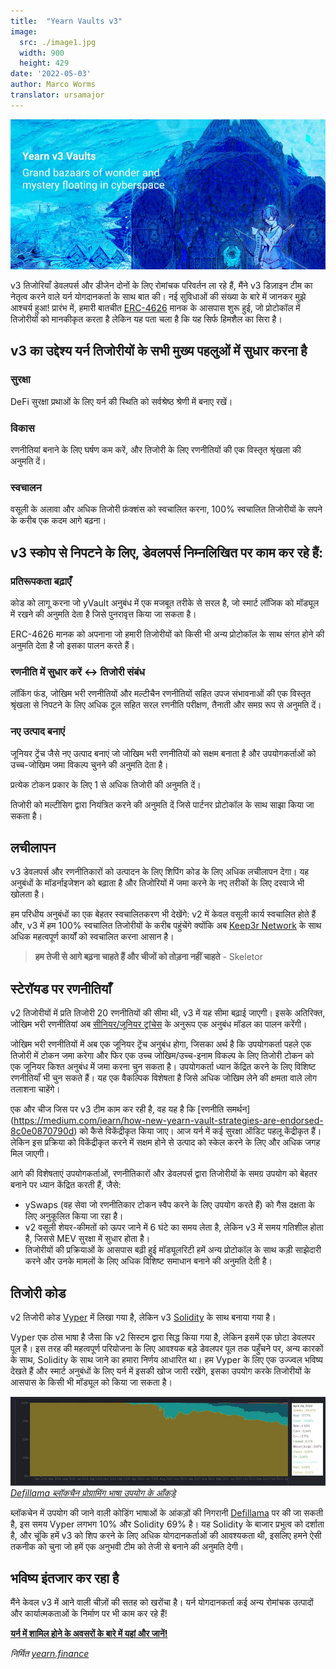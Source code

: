 ```yaml
---
title:  "Yearn Vaults v3"
image:
  src: ./image1.jpg
  width: 900
  height: 429
date: '2022-05-03'
author: Marco Worms
translator: ursamajor
---
```


![](./image1.jpg?w=900&h=429)

v3 तिजोरियाँ डेवलपर्स और डीजेन दोनों के लिए रोमांचक परिवर्तन ला रहे हैं, मैंने v3 डिज़ाइन टीम का नेतृत्व करने वाले यर्न योगदानकर्ता के साथ बात की। नई सुविधाओं की संख्या के बारे में जानकर मुझे आश्चर्य हुआ! प्रारंभ में, हमारी बातचीत [ERC-4626](https://twitter.com/iearnfinance/status/1511444220850184197) मानक के आसपास शुरू हुई, जो प्रोटोकॉल में तिजोरीयों को मानकीकृत करता है लेकिन यह पता चला है कि यह सिर्फ हिमशैल का सिरा है।

## v3 का उद्देश्य यर्न तिजोरीयों के सभी मुख्य पहलुओं में सुधार करना है

### सुरक्षा

DeFi सुरक्षा प्रथाओं के लिए यर्न की स्थिति को सर्वश्रेष्ठ श्रेणी में बनाए रखें।

### विकास

रणनीतियां बनाने के लिए घर्षण कम करें, और तिजोरी के लिए रणनीतियों की एक विस्तृत श्रृंखला की अनुमति दें।

### स्वचालन

वसूली के अलावा और अधिक तिजोरी फ़ंक्शंस को स्वचालित करना, 100% स्वचालित तिजोरीयों के सपने के करीब एक कदम आगे बढ़ना।

## v3 स्कोप से निपटने के लिए, डेवलपर्स निम्नलिखित पर काम कर रहे हैं:

### प्रतिरूपकता बढ़ाएँ

कोड को लागू करना जो yVault अनुबंध में एक मजबूत तरीके से सरल है, जो स्मार्ट लॉजिक को मॉड्यूल में रखने की अनुमति देता है जिसे पुनरावृत्त किया जा सकता है।

ERC-4626 मानक को अपनाना जो हमारी तिजोरीयों को किसी भी अन्य प्रोटोकॉल के साथ संगत होने की अनुमति देता है जो इसका पालन करते हैं।

### रणनीति में सुधार करें <-> तिजोरी संबंध

लॉकिंग फंड, जोखिम भरी रणनीतियों और मल्टीचैन रणनीतियों सहित उपज संभावनाओं की एक विस्तृत श्रृंखला से निपटने के लिए अधिक टूल सहित सरल रणनीति परीक्षण, तैनाती और समग्र रूप से अनुमति दें।

### नए उत्पाद बनाएं

जूनियर ट्रेंच जैसे नए उत्पाद बनाएं जो जोखिम भरी रणनीतियों को सक्षम बनाता है और उपयोगकर्ताओं को उच्च-जोखिम जमा विकल्प चुनने की अनुमति देता है।

प्रत्येक टोकन प्रकार के लिए 1 से अधिक तिजोरी की अनुमति दें।

तिजोरी को मल्टीसिग द्वारा नियंत्रित करने की अनुमति दें जिसे पार्टनर प्रोटोकॉल के साथ साझा किया जा सकता है।

## लचीलापन

v3 डेवलपर्स और रणनीतिकारों को उत्पादन के लिए शिपिंग कोड के लिए अधिक लचीलापन देगा। यह अनुबंधों के मॉडर्नाइजेशन को बढ़ाता है और तिजोरियों में जमा करने के नए तरीकों के लिए दरवाजे भी खोलता है।

हम परिधीय अनुबंधों का एक बेहतर स्वचालितकरण भी देखेंगे: v2 में केवल वसूली कार्य स्वचालित होते हैं और, v3 में हम 100% स्वचालित तिजोरीयों के करीब पहुंचेंगे क्योंकि अब [Keep3r Network](https://keep3r.network/) के साथ अधिक महत्वपूर्ण कार्यों को स्वचालित करना आसान है।

> **हम तेजी से आगे बढ़ना चाहते हैं और चीजों को तोड़ना नहीं चाहते** - Skeletor

## स्टेरॉयड पर रणनीतियाँ

v2 तिजोरीयों में प्रति तिजोरी 20 रणनीतियों की सीमा थी, v3 में यह सीमा बढ़ाई जाएगी। इसके अतिरिक्त, जोखिम भरी रणनीतियां अब [सीनियर/जूनियर ट्रांचेस](https://Corporatefinanceinstitute.com/resources/knowledge/finance/junior-tranche-debt/) के अनुरूप एक अनुबंध मॉडल का पालन करेंगी।

जोखिम भरी रणनीतियों में अब एक जूनियर ट्रेंच अनुबंध होगा, जिसका अर्थ है कि उपयोगकर्ता पहले एक तिजोरी में टोकन जमा करेगा और फिर एक उच्च जोखिम/उच्च-इनाम विकल्प के लिए तिजोरी टोकन को एक जूनियर किश्त अनुबंध में जमा करना चुन सकता है। उपयोगकर्ता ध्यान केंद्रित करने के लिए विशिष्ट रणनीतियाँ भी चुन सकते हैं। यह एक वैकल्पिक विशेषता है जिसे अधिक जोखिम लेने की क्षमता वाले लोग तलाशना चाहेंगे।

एक और चीज जिस पर v3 टीम काम कर रही है, वह यह है कि [रणनीति समर्थन] (https://medium.com/iearn/how-new-yearn-vault-strategies-are-endorsed-8c0e0870790d) को कैसे विकेंद्रीकृत किया जाए। आज यर्न में कई सुरक्षा ऑडिट पहलू केंद्रीकृत हैं। लेकिन इस प्रक्रिया को विकेंद्रीकृत करने में सक्षम होने से उत्पाद को स्केल करने के लिए और अधिक जगह मिल जाएगी।

आगे की विशेषताएं उपयोगकर्ताओं, रणनीतिकारों और डेवलपर्स द्वारा तिजोरीयों के समग्र उपयोग को बेहतर बनाने पर ध्यान केंद्रित करती हैं, जैसे:

- ySwaps (वह सेवा जो रणनीतिकार टोकन स्वैप करने के लिए उपयोग करते हैं) को गैस दक्षता के लिए अनुकूलित किया जा रहा है।
- v2 वसूली शेयर-कीमतों को ऊपर जाने में 6 घंटे का समय लेता है, लेकिन v3 में समय गतिशील होता है, जिससे MEV सुरक्षा में सुधार होता है।
- तिजोरीयों की प्रक्रियाओं के आसपास बढ़ी हुई मॉड्यूलरिटी हमें अन्य प्रोटोकॉल के साथ कड़ी साझेदारी करने और उनके मामलों के लिए अधिक विशिष्ट समाधान बनाने की अनुमति देती है।

## तिजोरी कोड

v2 तिजोरी कोड [Vyper](https://vyper.readthedocs.io/en/stable/) में लिखा गया है, लेकिन v3 [Solidity](https://docs.soliditylang.org/en/v0.8.13/) के साथ बनाया गया है।

Vyper एक ठोस भाषा है जैसा कि v2 सिस्टम द्वारा सिद्ध किया गया है, लेकिन इसमें एक छोटा डेवलपर पूल है। इस तरह की महत्वपूर्ण परियोजना के लिए आवश्यक बड़े डेवलपर पूल तक पहुँचने पर, अन्य कारकों के साथ, Solidity के साथ जाने का हमारा निर्णय आधारित था। हम Vyper के लिए एक उज्ज्वल भविष्य देखते हैं और स्मार्ट अनुबंधों के लिए यर्न में इसकी खोज जारी रखेंगे, इसका उपयोग करके तिजोरीयों के आसपास के किसी भी मॉड्यूल को किया जा सकता है।

![](./image2.jpg?w=900&h=253)\
*[Defillama ब्लॉकचैन प्रोग्रामिंग भाषा उपयोग के आँकड़े](https://defillama.com/languages)*

ब्लॉकचेन में उपयोग की जाने वाली कोडिंग भाषाओं के आंकड़ों की निगरानी [Defillama](https://defillama.com/languages) पर की जा सकती है, इस समय Vyper लगभग 10% और Solidity 69% है। यह Solidity के बाजार प्रभुत्व को दर्शाता है, और चूंकि हमें v3 को शिप करने के लिए अधिक योगदानकर्ताओं की आवश्यकता थी, इसलिए हमने ऐसी तकनीक को चुना जो हमें एक अनुभवी टीम को तेजी से बनाने की अनुमति देगी।

## भविष्य इंतजार कर रहा है

मैंने केवल v3 में आने वाली चीज़ों की सतह को खरोंचा है। यर्न योगदानकर्ता कई अन्य रोमांचक उत्पादों और कार्यात्मकताओं के निर्माण पर भी काम कर रहे हैं!

**[यर्न में शामिल होने के अवसरों के बारे में यहां और जानें!](https://yearnfinance.notion.site/Join-Us-3e9c95b9bd7846a18c0f1cbe6ab05eda)**

*निर्मित [yearn.finance](https://yearn.finance/#/portfolio)*
